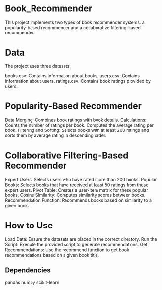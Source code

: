 # Book_Recommender
This project implements two types of book recommender systems: a popularity-based recommender and a collaborative filtering-based recommender.

# Data
The project uses three datasets:

books.csv: Contains information about books.
users.csv: Contains information about users.
ratings.csv: Contains book ratings provided by users.
# Popularity-Based Recommender
Data Merging: Combines book ratings with book details.
Calculations:
Counts the number of ratings per book.
Computes the average rating per book.
Filtering and Sorting: Selects books with at least 200 ratings and sorts them by average rating in descending order.
# Collaborative Filtering-Based Recommender
Expert Users: Selects users who have rated more than 200 books.
Popular Books: Selects books that have received at least 50 ratings from these expert users.
Pivot Table: Creates a user-item matrix for these popular books.
Cosine Similarity: Computes similarity scores between books.
Recommendation Function: Recommends books based on similarity to a given book.
# How to Use
Load Data: Ensure the datasets are placed in the correct directory.
Run the Script: Execute the provided script to generate recommendations.
Get Recommendations: Use the recommend function to get book recommendations based on a given book title.
## Dependencies
pandas
numpy
scikit-learn
